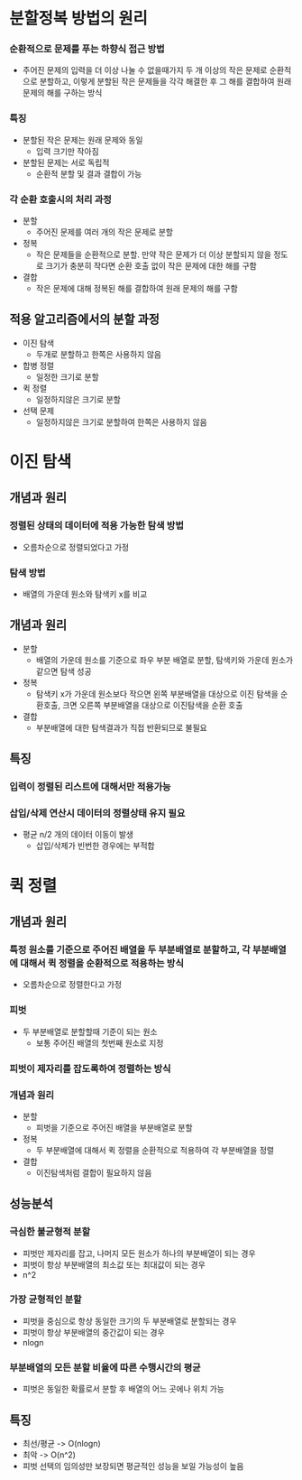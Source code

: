 # 분할정복 방법의 원리
### 순환적으로 문제를 푸는 하향식 접근 방법
* 주어진 문제의 입력을 더 이상 나눌 수 없을때가지 두 개 이상의 작은 문제로 순환적으로 분할하고, 이렇게 분할된 작은 문제들을 각각 해결한 후 그 해를 결합하여 원래 문제의 해를 구하는 방식

### 특징
* 분할된 작은 문제는 원래 문제와 동일
  * 입력 크기만 작아짐
* 분할된 문제는 서로 독립적
  * 순환적 분할 및 결과 결합이 가능

### 각 순환 호출시의 처리 과정
* 분할
  * 주어진 문제를 여러 개의 작은 문제로 분할
* 정복
  * 작은 문제들을 순환적으로 분할. 만약 작은 문제가 더 이상 분할되지 않을 정도로 크기가 충분히 작다면 순환 호출 없이 작은 문제에 대한 해를 구함
* 결합
  * 작은 문제에 대해 정복된 해를 결합하여 원래 문제의 해를 구함

## 적용 알고리즘에서의 분할 과정
* 이진 탐색
  * 두개로 분할하고 한쪽은 사용하지 않음
* 합병 정렬
  * 일정한 크기로 분할
* 퀵 정렬
  * 일정하지않은 크기로 분할
* 선택 문제
  * 일정하지않은 크기로 분할하여 한쪽은 사용하지 않음

# 이진 탐색
## 개념과 원리
### 정렬된 상태의 데이터에 적용 가능한 탐색 방법
* 오름차순으로 정렬되었다고 가정

### 탐색 방법
* 배열의 가운데 원소와 탐색키 x를 비교

## 개념과 원리
* 분할
  * 배열의 가운데 원소를 기준으로 좌우 부분 배열로 분할, 탐색키와 가운데 원소가 같으면 탐색 성공
* 정복
  * 탐색키 x가 가운데 원소보다 작으면 왼쪽 부분배열을 대상으로 이진 탐색을 순환호출, 크면 오른쪽 부분배열을 대상으로 이진탐색을 순환 호출
* 결합
  * 부분배열에 대한 탐색결과가 직접 반환되므로 불필요

## 특징
### 입력이 정렬된 리스트에 대해서만 적용가능
### 삽입/삭제 연산시 데이터의 정렬상태 유지 필요
* 평균 n/2 개의 데이터 이동이 발생
  * 삽입/삭제가 빈번한 경우에는 부적합

# 퀵 정렬
## 개념과 원리
### 특정 원소를 기준으로 주어진 배열을 두 부분배열로 분할하고, 각 부분배열에 대해서 퀵 정렬을 순환적으로 적용하는 방식
* 오름차순으로 정렬한다고 가정

### 피벗
* 두 부분배열로 분할할때 기준이 되는 원소
  * 보통 주어진 배열의 첫번째 원소로 지정

### 피벗이 제자리를 잡도록하여 정렬하는 방식

### 개념과 원리
* 분할
  * 피벗을 기준으로 주어진 배열을 부분배열로 분할
* 정복
  * 두 부분배열에 대해서 퀵 정렬을 순환적으로 적용하여 각 부분배열을 정렬
* 결합
  * 이진탐색처럼 결합이 필요하지 않음

## 성능분석
### 극심한 불균형적 분할
* 피벗만 제자리를 잡고, 나머지 모든 원소가 하나의 부분배열이 되는 경우
* 피벗이 항상 부분배열의 최소값 또는 최대값이 되는 경우
* n^2

### 가장 균형적인 분할
* 피벗을 중심으로 항상 동일한 크기의 두 부분배열로 분할되는 경우
* 피벗이 항상 부분배열의 중간값이 되는 경우
* nlogn

### 부분배열의 모든 분할 비율에 따른 수행시간의 평균
* 피벗은 동일한 확률로서 분할 후 배열의 어느 곳에나 위치 가능

## 특징
* 최선/평균 -> O(nlogn)
* 최악 -> O(n^2)
* 피벗 선택의 임의성만 보장되면 평균적인 성능을 보일 가능성이 높음
